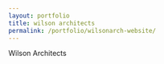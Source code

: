 ```yaml
---
layout: portfolio
title: wilson architects
permalink: /portfolio/wilsonarch-website/
---
```


Wilson Architects